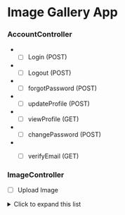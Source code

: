 # Image Gallery App


### AccountController

- - [ ] Login (POST)
- - [ ] Logout (POST)
- - [ ] forgotPassword (POST)
- - [ ] updateProfile (POST)
- - [ ] viewProfile (GET)
- - [ ] changePassword (POST)
- - [ ] verifyEmail (GET)



### ImageController


-  [ ] Upload Image
<details>
  <summary>Click to expand this list</summary>
  * Item 1
  * Item 2
  * Item 3
</details>



